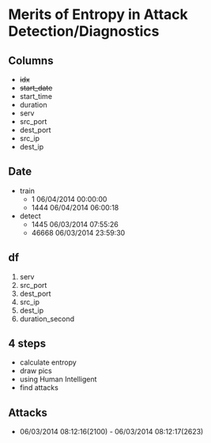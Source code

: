 # Merits of Entropy in Attack Detection/Diagnostics

## Columns
* ~~idx~~
* ~~start_date~~
* start_time
* duration
* serv
* src_port
* dest_port
* src_ip
* dest_ip

## Date
* train
    * 1 06/04/2014 00:00:00
    * 1444 06/04/2014 06:00:18
* detect
    * 1445 06/03/2014 07:55:26
    * 46668 06/03/2014 23:59:30

## df
1. serv
1. src_port
1. dest_port
1. src_ip
1. dest_ip
1. duration_second

## 4 steps
* calculate entropy
* draw pics
* using Human Intelligent
* find attacks

## Attacks
* 06/03/2014 08:12:16(2100) - 06/03/2014 08:12:17(2623)